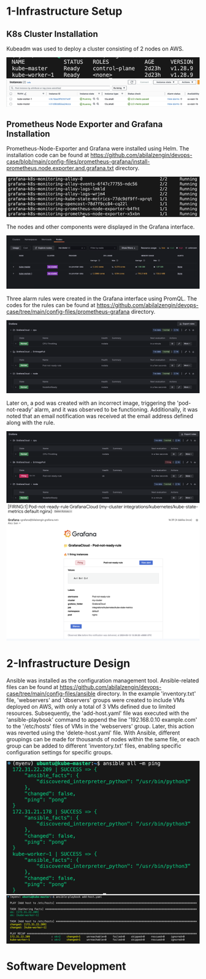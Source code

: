 # 1-Infrastructure Setup
## K8s Cluster Installation
Kubeadm was used to deploy a cluster consisting of 2 nodes on AWS.

![Image Alt text](/images/k8s-node-info.png)
![Image Alt text](/images/aws-node-info.png)

## Prometheus Node Exporter and Grafana Installation 
Prometheus-Node-Exporter and Grafana were installed using Helm. The installation code can be found at https://github.com/abilalzengin/devops-case/blob/main/config-files/prometheus-grafana/install-prometheus.node.exporter.and.grafana.txt directory.

![Image Alt text](/images/prom-grafana-pods.png)

The nodes and other components were displayed in the Grafana interface.

![Image Alt text](/images/grafana-nodes.png)

Three alarm rules were created in the Grafana interface using PromQL. The codes for the rules can be found at https://github.com/abilalzengin/devops-case/tree/main/config-files/prometheus-grafana directory.

![Image Alt text](/images/grafana-rules.png)

Later on, a pod was created with an incorrect image, triggering the 'pod-not-ready' alarm, and it was observed to be functioning. Additionally, it was noted that an email notification was received at the email address defined along with the rule.

![Image Alt text](/images/alarm-firing.png)
![Image Alt text](/images/e-mail.png)



# 2-Infrastructure Design
Ansible was installed as the configuration management tool. Ansible-related files can be found at https://github.com/abilalzengin/devops-case/tree/main/config-files/ansible directory. In the example 'inventory.txt' file, 'webservers' and 'dbservers' groups were created to include VMs deployed on AWS, with only a total of 3 VMs defined due to limited resources. Subsequently, the 'add-host.yaml' file was executed with the 'ansible-playbook' command to append the line '192.168.0.10 example.com' to the '/etc/hosts' files of VMs in the 'webservers' group. Later, this action was reverted using the 'delete-host.yaml' file. With Ansible, different groupings can be made for thousands of nodes within the same file, or each group can be added to different 'inventory.txt' files, enabling specific configuration settings for specific groups.

![Image Alt text](/images/ansible-ping.png)
![Image Alt text](/images/ansible-add-host.png)



# Software Development
